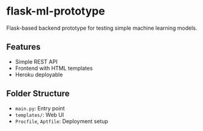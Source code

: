 # flask-ml-prototype

Flask-based backend prototype for testing simple machine learning models.

## Features

- Simple REST API
- Frontend with HTML templates
- Heroku deployable

## Folder Structure

- `main.py`: Entry point
- `templates/`: Web UI
- `Procfile`, `Aptfile`: Deployment setup
